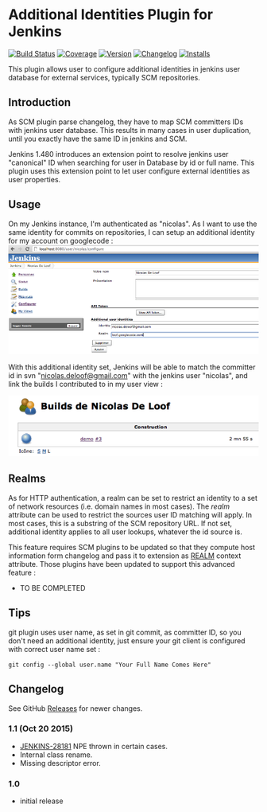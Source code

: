 # Additional Identities Plugin for Jenkins

[![Build Status](https://ci.jenkins.io/job/Plugins/job/additional-identities-plugin/job/main/badge/icon)](https://ci.jenkins.io/job/Plugins/job/additional-identities-plugin/job/main)
[![Coverage](https://ci.jenkins.io/job/Plugins/job/additional-identities-plugin/job/main/badge/icon?status=${instructionCoverage}&subject=coverage&color=${colorInstructionCoverage})](https://ci.jenkins.io/job/Plugins/job/additional-identities-plugin/job/main/coverage)
[![Version](https://img.shields.io/jenkins/plugin/v/additional-identities-plugin.svg)](https://plugins.jenkins.io/additional-identities-plugin)
[![Changelog](https://img.shields.io/github/release/jenkinsci/additional-identities-plugin.svg?label=changelog)](https://github.com/jenkinsci/additional-identities-plugin/releases/latest)
[![Installs](https://img.shields.io/jenkins/plugin/i/additional-identities-plugin.svg?color=blue)](https://plugins.jenkins.io/additional-identities-plugin)

This plugin allows user to configure additional identities in jenkins
user database for external services, typically SCM repositories.

## Introduction

As SCM plugin parse changelog, they have to map SCM committers IDs with
jenkins user database. This results in many cases in user duplication,
until you exactly have the same ID in jenkins and SCM.

Jenkins 1.480 introduces an extension point to resolve jenkins user
"canonical" ID when searching for user in Database by id or full name.
This plugin uses this extension point to let user configure external
identities as user properties.

## Usage

On my Jenkins instance, I'm authenticated as "nicolas". As I want to use
the same identity for commits on repositories, I can setup an additional
identity for my account on googlecode :
![Configuration page](docs/images/Capture_d’écran_2012-08-21_à_15.03.47.png)

With this additional identity set, Jenkins will be able to match the
committer id in svn "<nicolas.deloof@gmail.com>" with the jenkins user
"nicolas", and link the builds I contributed to in my user view :

![Matched user](docs/images/Capture_d’écran_2012-08-21_à_15.08.01.png)

## Realms

As for HTTP authentication, a realm can be set to restrict an identity
to a set of network resources (i.e. domain names in most cases). The
*realm* attribute can be used to restrict the sources user ID matching
will apply. In most cases, this is a substring of the SCM repository
URL. If not set, additional identity applies to all user lookups,
whatever the id source is.

This feature requires SCM plugins to be updated so that they compute
host information form changelog and pass it to extension as
[REALM](http://javadoc.jenkins-ci.org/hudson/model/User.CanonicalIdResolver.html#REALM) context
attribute. Those plugins have been updated to support this advanced
feature :

- TO BE COMPLETED

## Tips

git plugin uses user name, as set in git commit, as committer ID, so you
don't need an additional identity, just ensure your git client is
configured with correct user name set :

``` syntaxhighlighter-pre
git config --global user.name "Your Full Name Comes Here"
```

## Changelog

See GitHub [Releases](https://github.com/jenkinsci/additional-identities-plugin/releases) for newer changes.

### 1.1 (Oct 20 2015)

- [JENKINS-28181](https://issues.jenkins-ci.org/browse/JENKINS-28181)
    NPE thrown in certain cases.
- Internal class rename.
- Missing descriptor error.

### 1.0

- initial release
